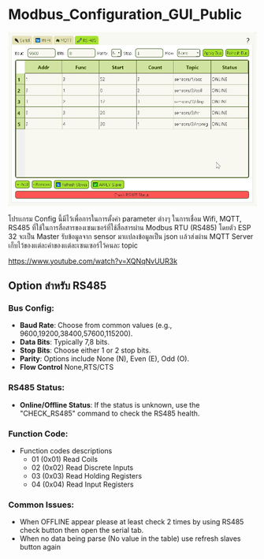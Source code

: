 # Modbus_Configuration_GUI_Public

![alt text](pics/python_fW2RzAdUTl.png)

โปรเเกรม Config นี้มีไว้เพื่อการในการตั้งค่า parameter ต่างๆ ในการเชื่อม Wifi, MQTT, RS485 ที่ใช้ในการสื่อสารของเซนเซอร์ที่ใช้สื่อสารผ่าน Modbus RTU (RS485) โดยตัว ESP 32 จะเป็น Master รับข้อมูลจาก sensor มาเเปลงข้อมูลเป็น json เเล้วส่งผ่าน MQTT Server เก็บไว้ของเเต่ละค่าของเเต่ละเซนเซอร์ไว้คนละ topic

https://www.youtube.com/watch?v=XQNqNvUUR3k

## Option สําหรับ RS485

### Bus Config:

- **Baud Rate**: Choose from common values (e.g., 9600,19200,38400,57600,115200).
- **Data Bits**: Typically 7,8 bits.
- **Stop Bits**: Choose either 1 or 2 stop bits.
- **Parity**: Options include None (N), Even (E), Odd (O).
- **Flow Control** None,RTS/CTS

### RS485 Status:

- **Online/Offline Status**: If the status is unknown, use the "CHECK_RS485" command to check the RS485 health.

### Function Code:

- Function codes descriptions
    -   01 (0x01) Read Coils
    -   02 (0x02) Read Discrete Inputs
    -   03 (0x03) Read Holding Registers 
    -   04 (0x04) Read Input Registers  

### Common Issues:

- When OFFLINE appear please at least check 2 times by using RS485 check button then open the serial tab.
- When no data being parse (No value in the table) use refresh slaves button again

